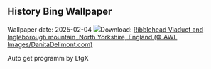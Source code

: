 ## History Bing Wallpaper
Wallpaper date: 2025-02-04
![](https://www.bing.com/th?id=OHR.RibbleheadViaduct_EN-US0244245382_UHD.jpg&w=1000)Download: [Ribblehead Viaduct and Ingleborough mountain, North Yorkshire, England (© AWL Images/DanitaDelimont.com)](https://www.bing.com/th?id=OHR.RibbleheadViaduct_EN-US0244245382_UHD.jpg)

Auto get programm by LtgX
